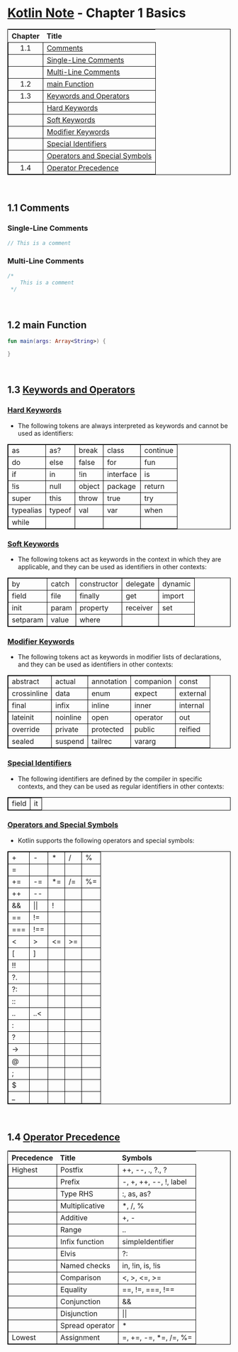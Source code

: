 # [Kotlin Note](../../README.md) - Chapter 1 Basics
| Chapter | Title |
| :-: | :- |
| 1.1 | [Comments](#11-comments) |
|  | [Single-Line Comments](#single-line-comments) |
|  | [Multi-Line Comments](#multi-line-comments) |
| 1.2 | [main Function](#12-main-function) |
| 1.3 | [Keywords and Operators](#13-keywords-and-operators) |
|  | [Hard Keywords](#hard-keywords) |
|  | [Soft Keywords](#soft-keywords) |
|  | [Modifier Keywords](#modifier-keywords) |
|  | [Special Identifiers](#special-identifiers) |
|  | [Operators and Special Symbols](#operators-and-special-symbols) |
| 1.4 | [Operator Precedence](#14-operator-precedence) |

<br />

## 1.1 Comments
### Single-Line Comments
```kotlin
// This is a comment
```

### Multi-Line Comments
```kotlin
/*
    This is a comment
 */
```

<br />

## 1.2 main Function
```kotlin
fun main(args: Array<String>) {

}
```

<br />

## 1.3 [Keywords and Operators](https://kotlinlang.org/docs/keyword-reference.html)
### [Hard Keywords](https://kotlinlang.org/docs/keyword-reference.html#hard-keywords)
- The following tokens are always interpreted as keywords and cannot be used as identifiers:

<style>
table, td {
  border: 1px solid black;
  border-collapse: collapse;
}
</style>
<table>
    <tr>
        <td>as</td><td>as?</td><td>break</td><td>class</td><td>continue</td>
    </tr>
    <tr>
        <td>do</td><td>else</td><td>false</td><td>for</td><td>fun</td>
    </tr>
    <tr>
        <td>if</td><td>in</td><td>!in</td><td>interface</td><td>is</td>
    </tr>
    <tr>
        <td>!is</td><td>null</td><td>object</td><td>package</td><td>return</td>
    </tr>
    <tr>
        <td>super</td><td>this</td><td>throw</td><td>true</td><td>try</td>
    </tr>
    <tr>
        <td>typealias</td><td>typeof</td><td>val</td><td>var</td><td>when</td>
    </tr>
    <tr>
        <td>while</td><td></td><td></td><td></td><td></td>
    </tr>
</table>

### [Soft Keywords](https://kotlinlang.org/docs/keyword-reference.html#soft-keywords)
- The following tokens act as keywords in the context in which they are applicable, and they can be used as identifiers in other contexts:

<table>
    <tr>
        <td>by</td><td>catch</td><td>constructor</td><td>delegate</td><td>dynamic</td>
    </tr>
    <tr>
        <td>field</td><td>file</td><td>finally</td><td>get</td><td>import</td>
    </tr>
    <tr>
        <td>init</td><td>param</td><td>property</td><td>receiver</td><td>set</td>
    </tr>
    <tr>
        <td>setparam</td><td>value</td><td>where</td><td></td><td></td>
    </tr>
</table>

### [Modifier Keywords](https://kotlinlang.org/docs/keyword-reference.html#modifier-keywords)
- The following tokens act as keywords in modifier lists of declarations, and they can be used as identifiers in other contexts:

<table>
    <tr>
        <td>abstract</td><td>actual</td><td>annotation</td><td>companion</td><td>const</td>
    </tr>
    <tr>
        <td>crossinline</td><td>data</td><td>enum</td><td>expect</td><td>external</td>
    </tr>
    <tr>
        <td>final</td><td>infix</td><td>inline</td><td>inner</td><td>internal</td>
    </tr>
    <tr>
        <td>lateinit</td><td>noinline</td><td>open</td><td>operator</td><td>out</td>
    </tr>
    <tr>
        <td>override</td><td>private</td><td>protected</td><td>public</td><td>reified</td>
    </tr>
    <tr>
        <td>sealed</td><td>suspend</td><td>tailrec</td><td>vararg</td><td></td>
    </tr>
</table>

### [Special Identifiers](https://kotlinlang.org/docs/keyword-reference.html#special-identifiers)
- The following identifiers are defined by the compiler in specific contexts, and they can be used as regular identifiers in other contexts:

<table>
    <tr>
        <td>field</td><td>it</td>
    </tr>
</table>

### [Operators and Special Symbols](https://kotlinlang.org/docs/keyword-reference.html#operators-and-special-symbols)
- Kotlin supports the following operators and special symbols:

<table>
    <tr>
        <td>+</td><td>-</td><td>*</td><td>/</td><td>%</td>
    </tr>
    <tr>
        <td>=</td><td></td><td></td><td></td><td></td>
    </tr>
    <tr>
        <td>+=</td><td>-=</td><td>*=</td><td>/=</td><td>%=</td>
    </tr>
    <tr>
        <td>++</td><td>--</td><td></td><td></td><td></td>
    </tr>
    <tr>
        <td>&&</td><td>||</td><td>!</td><td></td><td></td>
    </tr>
    <tr>
        <td>==</td><td>!=</td><td></td><td></td><td></td>
    </tr>
    <tr>
        <td>===</td><td>!==</td><td></td><td></td><td></td>
    </tr>
    <tr>
        <td><</td><td>></td><td><=</td><td>>=</td><td></td>
    </tr>
    <tr>
        <td>[</td><td>]</td><td></td><td></td><td></td>
    </tr>
    <tr>
        <td>!!</td><td></td><td></td><td></td><td></td>
    </tr>
    <tr>
        <td>?.</td><td></td><td></td><td></td><td></td>
    </tr>
    <tr>
        <td>?:</td><td></td><td></td><td></td><td></td>
    </tr>
    <tr>
        <td>::</td><td></td><td></td><td></td><td></td>
    </tr>
    <tr>
        <td>..</td><td>..<</td><td></td><td></td><td></td>
    </tr>
    <tr>
        <td>:</td><td></td><td></td><td></td><td></td>
    </tr>
    <tr>
        <td>?</td><td></td><td></td><td></td><td></td>
    </tr>
    <tr>
        <td>-></td><td></td><td></td><td></td><td></td>
    </tr>
    <tr>
        <td>@</td><td></td><td></td><td></td><td></td>
    </tr>
    <tr>
        <td>;</td><td></td><td></td><td></td><td></td>
    </tr>
    <tr>
        <td>$</td><td></td><td></td><td></td><td></td>
    </tr>
    <tr>
        <td>_</td><td></td><td></td><td></td><td></td>
    </tr>
</table>

<br />

## 1.4 [Operator Precedence](https://kotlinlang.org/docs/reference/grammar.html#expressions)
| Precedence | Title | Symbols |
| :-- | :-- | :-- |
| Highest | Postfix | ++, --, ., ?., ? |
|  | Prefix | -, +, ++, --, !, label |
|  | Type RHS | :, as, as? |
|  | Multiplicative | *, /, % |
|  | Additive | +, - |
|  | Range | .. |
|  | Infix function | simpleIdentifier |
|  | Elvis | ?: |
|  | Named checks | in, !in, is, !is |
|  | Comparison | <, >, <=, >= |
|  | Equality | ==, !=, ===, !== |
|  | Conjunction | && |
|  | Disjunction | \|\| |
|  | Spread operator | * |
| Lowest | Assignment | =, +=, -=, *=, /=, %= |

<br />
